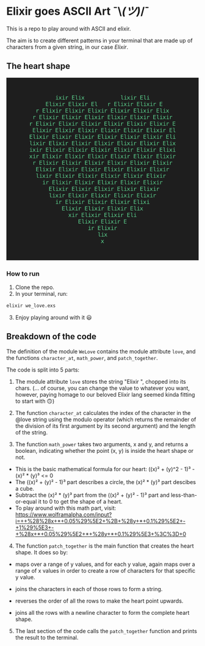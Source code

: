 # Elixir goes ASCII Art ¯\\_(ツ)_/¯

This is a repo to play around with ASCII and elixir.

The aim is to create different patterns in your terminal that are made up of characters from a given string, in our case _Elixir_.

## The heart shape

![Alt text](images/ASCII_heart_elixir.png)

### How to run

1. Clone the repo.
2. In your terminal, run:

```zsh
elixir we_love.exs
```

3. Enjoy playing around with it 😃

## Breakdown of the code

 The definition of the module `WeLove` contains the module attribute `love`, and the functions `character_at`, `math_power`, and `patch_together`.

 The code is split into 5 parts:

1. The module attribute `love` stores the string "Elixir ", chopped into its chars. (… of course, you can change the value to whatever you want, however, paying homage to our beloved Elixir lang seemed kinda fitting to start with 🙃)

2. The function `character_at` calculates the index of the character in the @love string using the modulo operator (which returns the remainder of the division of its first argument by its second argument) and the length of the string.

3. The function `math_power` takes two arguments, x and y, and returns a boolean, indicating whether the point (x, y) is inside the heart shape or not.

* This is the basic mathematical formula for our heart: ((x)² + (y)^2 - 1)³ - (x)² * (y)³ <= 0
* The ((x)² + (y)² - 1)³ part describes a circle, the (x)² * (y)³ part descibes a cube.
* Subtract the (x)² * (y)³ part from the ((x)² + (y)² - 1)³ part and less-than-or-equal it to 0 to get the shape of a heart.
* To play around with this math part, visit: <https://www.wolframalpha.com/input?i=++%28%28x+*+0.05%29%5E2+%2B+%28y+*+0.1%29%5E2+-+1%29%5E3+-+%28x+*+0.05%29%5E2+*+%28y+*+0.1%29%5E3+%3C%3D+0>

4. The function `patch_together` is the main function that creates the heart shape. It does so by:

* maps over a range of y values, and for each y value, again maps over a range of x values in order to create a row of characters for that specific y value.

* joins the characters in each of those rows to form a string.

* reverses the order of all the rows to make the heart point upwards.

* joins all the rows with a newline character to form the complete heart shape.

5. The last section of the code calls the `patch_together` function and prints the result to the terminal.
